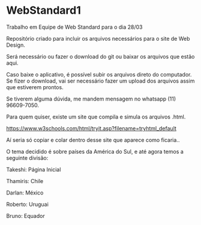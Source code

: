 # WebStandard1
Trabalho em Equipe de Web Standard para o dia 28/03

Repositório criado para incluir os arquivos necessários para o site de Web Design.

Será necessário ou fazer o download do git ou baixar os arquivos que estão aqui.

Caso baixe o aplicativo, é possível subir os arquivos direto do computador.
Se fizer o download, vai ser necessário fazer um upload dos arquivos assim que estiverem prontos.

Se tiverem alguma dúvida, me mandem mensagem no whatsapp (11) 96609-7050.

Para quem quiser, existe um site que compila e simula os arquivos .html.

https://www.w3schools.com/html/tryit.asp?filename=tryhtml_default

Aí seria só copiar e colar dentro desse site que aparece como ficaria..

O tema decidido é sobre países da América do Sul, e até agora temos a seguinte divisão:

Takeshi: Página Inicial

Thamiris: Chile

Darlan: México

Roberto: Uruguai

Bruno: Equador

